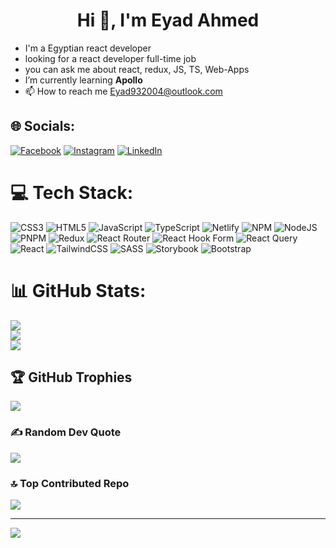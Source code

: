 <h1 align="center">Hi 👋, I'm Eyad Ahmed</h1>

- I'm a Egyptian react developer
- looking for a react developer full-time job
- you can ask me about react, redux, JS, TS, Web-Apps
- I’m currently learning **Apollo**
- 📫 How to reach me Eyad932004@outlook.com

## 🌐 Socials:

[![Facebook](https://img.shields.io/badge/Facebook-%231877F2.svg?logo=Facebook&logoColor=white)](https://www.facebook.com/profile.php?id=100060985816360) [![Instagram](https://img.shields.io/badge/Instagram-%23E4405F.svg?logo=Instagram&logoColor=white)](https://instagram.com/eyad_ahmed_550) [![LinkedIn](https://img.shields.io/badge/LinkedIn-%230077B5.svg?logo=linkedin&logoColor=white)](https://linkedin.com/in/EyadAhmed)

# 💻 Tech Stack:

![CSS3](https://img.shields.io/badge/css3-%231572B6.svg?style=for-the-badge&logo=css3&logoColor=white) ![HTML5](https://img.shields.io/badge/html5-%23E34F26.svg?style=for-the-badge&logo=html5&logoColor=white) ![JavaScript](https://img.shields.io/badge/javascript-%23323330.svg?style=for-the-badge&logo=javascript&logoColor=%23F7DF1E) ![TypeScript](https://img.shields.io/badge/typescript-%23007ACC.svg?style=for-the-badge&logo=typescript&logoColor=white) ![Netlify](https://img.shields.io/badge/netlify-%23000000.svg?style=for-the-badge&logo=netlify&logoColor=#00C7B7) ![NPM](https://img.shields.io/badge/NPM-%23CB3837.svg?style=for-the-badge&logo=npm&logoColor=white) ![NodeJS](https://img.shields.io/badge/node.js-6DA55F?style=for-the-badge&logo=node.js&logoColor=white) ![PNPM](https://img.shields.io/badge/pnpm-%234a4a4a.svg?style=for-the-badge&logo=pnpm&logoColor=f69220) ![Redux](https://img.shields.io/badge/redux-%23593d88.svg?style=for-the-badge&logo=redux&logoColor=white) ![React Router](https://img.shields.io/badge/React_Router-CA4245?style=for-the-badge&logo=react-router&logoColor=white) ![React Hook Form](https://img.shields.io/badge/React%20Hook%20Form-%23EC5990.svg?style=for-the-badge&logo=reacthookform&logoColor=white) ![React Query](https://img.shields.io/badge/-React%20Query-FF4154?style=for-the-badge&logo=react%20query&logoColor=white) ![React](https://img.shields.io/badge/react-%2320232a.svg?style=for-the-badge&logo=react&logoColor=%2361DAFB) ![TailwindCSS](https://img.shields.io/badge/tailwindcss-%2338B2AC.svg?style=for-the-badge&logo=tailwind-css&logoColor=white) ![SASS](https://img.shields.io/badge/SASS-hotpink.svg?style=for-the-badge&logo=SASS&logoColor=white) ![Storybook](https://img.shields.io/badge/-Storybook-FF4785?style=for-the-badge&logo=storybook&logoColor=white) ![Bootstrap](https://img.shields.io/badge/bootstrap-%238511FA.svg?style=for-the-badge&logo=bootstrap&logoColor=white)

# 📊 GitHub Stats:

![](https://github-readme-stats.vercel.app/api?username=eyadFezex&theme=dark&hide_border=true&include_all_commits=true&count_private=false)<br/>
![](https://github-readme-streak-stats.herokuapp.com/?user=eyadFezex&theme=dark&hide_border=true)<br/>
![](https://github-readme-stats.vercel.app/api/top-langs/?username=eyadFezex&theme=dark&hide_border=true&include_all_commits=true&count_private=false&layout=compact)

## 🏆 GitHub Trophies

![](https://github-profile-trophy.vercel.app/?username=eyadFezex&theme=onedark&no-frame=true&no-bg=false&margin-w=4)

### ✍️ Random Dev Quote

![](https://quotes-github-readme.vercel.app/api?type=horizontal&theme=radical)

### 🔝 Top Contributed Repo

![](https://github-contributor-stats.vercel.app/api?username=eyadFezex&limit=5&theme=dark&combine_all_yearly_contributions=true)

---

[![](https://visitcount.itsvg.in/api?id=eyadFezex&icon=0&color=0)](https://visitcount.itsvg.in)

<!-- Proudly created with GPRM ( https://gprm.itsvg.in ) -->
